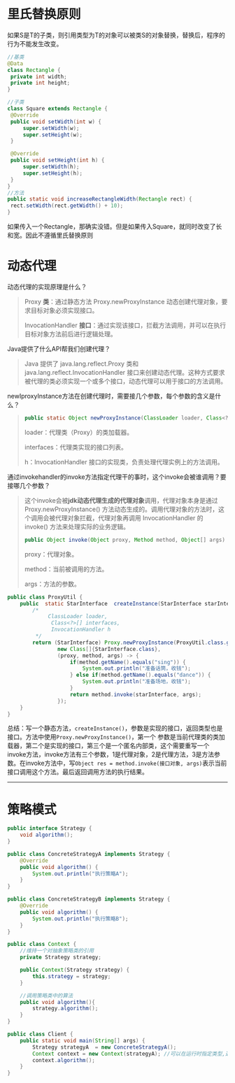 # 里氏替换原则

如果S是T的子类，则引用类型为T的对象可以被类S的对象替换，替换后，程序的行为不能发生改变。

```java
//基类
@Data
class Rectangle {
 private int width;
 private int height;
}

//子类
class Square extends Rectangle {
 @Override
 public void setWidth(int w) {
     super.setWidth(w);
     super.setHeight(w);
 }

 @Override
 public void setHeight(int h) {
     super.setWidth(h);
     super.setHeight(h);
 }
}
//方法
public static void increaseRectangleWidth(Rectangle rect) {
 rect.setWidth(rect.getWidth() + 10);
}
```

如果传入一个Rectangle，那确实没错。但是如果传入Square，就同时改变了长和宽。因此不遵循里氏替换原则

# 动态代理

动态代理的实现原理是什么？

>	Proxy **类**：通过静态方法 Proxy.newProxyInstance 动态创建代理对象，要求目标对象必须实现接口。
>
>	InvocationHandler **接口**：通过实现该接口，拦截方法调用，并可以在执行目标对象方法前后进行逻辑处理。



Java提供了什么API帮我们创建代理？

>Java 提供了 java.lang.reflect.Proxy 类和 java.lang.reflect.InvocationHandler 接口来创建动态代理。这种方式要求被代理的类必须实现一个或多个接口，动态代理可以用于接口的方法调用。

newIproxyInstance方法在创建代理时，需要接几个参数，每个参数的含义是什么？

>```java
>public static Object newProxyInstance(ClassLoader loader, Class<?>[] interfaces, InvocationHandler h)
>```
>
>loader：代理类（Proxy）的类加载器。
>
>interfaces：代理类实现的接口列表。
>
>h：InvocationHandler 接口的实现类，负责处理代理实例上的方法调用。

通过invokehandler的invoke方法指定代理干的事时，这个invoke会被谁调用？要接哪几个参数？

> ​	这个invoke会被**jdk动态代理生成的代理对象**调用，代理对象本身是通过 Proxy.newProxyInstance() 方法动态生成的。调用代理对象的方法时，这个调用会被代理对象拦截，代理对象再调用 InvocationHandler 的 invoke() 方法来处理实际的业务逻辑。
>
> ```java
> public Object invoke(Object proxy, Method method, Object[] args) throws Throwable;
> ```
>
> proxy：代理对象。
>
> method：当前被调用的方法。
>
> args：方法的参数。

```java
public class ProxyUtil {
    public  static StarInterface  createInstance(StarInterface starInterface) {
        /*
             ClassLoader loader,
              Class<?>[] interfaces,
              InvocationHandler h
         */
        return (StarInterface) Proxy.newProxyInstance(ProxyUtil.class.getClassLoader(),
                new Class[]{StarInterface.class},
                (proxy, method, args) -> {
                    if(method.getName().equals("sing")) {
                        System.out.println("准备话筒，收钱");
                    } else if(method.getName().equals("dance")) {
                        System.out.println("准备场地，收钱");
                    }
                    return method.invoke(starInterface, args);
                });
    }
}
```

总结：写一个静态方法，`createInstance()`，参数是实现的接口，返回类型也是接口。方法中使用`Proxy.newProxyInstance()`，第一个 参数是当前代理类的类加载器，第二个是实现的接口，第三个是一个匿名内部类，这个需要重写一个invoke方法，invoke方法有三个参数，1是代理对象，2是代理方法，3是方法参数。在invoke方法中，写`Object res = method.invoke(接口对象, args)`表示当前接口调用这个方法。最后返回调用方法的执行结果。

---

# 策略模式

```java
public interface Strategy {
    void algorithm();
}

public class ConcreteStrategyA implements Strategy {
    @Override
    public void algorithm() {
        System.out.println("执行策略A");
    }
}

public class ConcreteStrategyB implements Strategy {
    @Override
    public void algorithm() {
        System.out.println("执行策略B");
    }
}

public class Context {
    //维持一个对抽象策略类的引用
    private Strategy strategy;

    public Context(Strategy strategy) {
        this.strategy = strategy;
    }

    //调用策略类中的算法
    public void algorithm(){
        strategy.algorithm();
    }
}

public class Client {
    public static void main(String[] args) {
        Strategy strategyA  = new ConcreteStrategyA();
        Context context = new Context(strategyA); //可以在运行时指定类型,通过配置文件+反射机制实现
        context.algorithm();
    }
}

```

